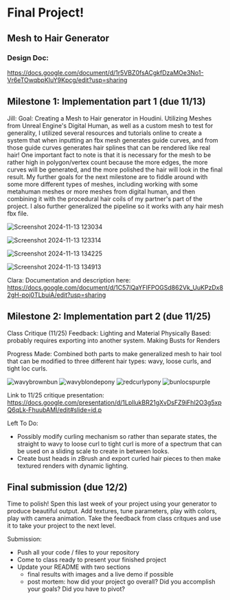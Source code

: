 # Final Project!

Mesh to Hair Generator
---
### Design Doc:
https://docs.google.com/document/d/1r5VBZ0fsACgkfDzaMOe3No1-Vr6eTOwqbpKIuY9Kpcg/edit?usp=sharing

## Milestone 1: Implementation part 1 (due 11/13)

  Jill:
    Goal: Creating a Mesh to Hair generator in Houdini. Utilizing Meshes from Unreal Engine's Digital Human, as well as a custom mesh to test for generality, I utilized several resources and tutorials online to create a system that when inputting an fbx mesh generates guide curves, and from those guide curves generates hair splines that can be rendered like real hair! One important fact to note is that it is necessary for the mesh to be rather high in polygon/vertex count because the more edges, the more curves will be generated, and the more polished the hair will look in the final result. My further goals for the next milestone are to fiddle around with some more different types of meshes, including working with some metahuman meshes or more meshes from digital human, and then combining it with the procedural hair coils of my partner's part of the project. I also further generalized the pipeline so it works with any hair mesh fbx file.
    
![Screenshot 2024-11-13 123034](https://github.com/user-attachments/assets/64b3f9bf-08cf-4279-a490-8532c536d350)

![Screenshot 2024-11-13 123314](https://github.com/user-attachments/assets/aa5ea976-3c73-45a4-b16b-4763374c0ddb)


![Screenshot 2024-11-13 134225](https://github.com/user-attachments/assets/6c58c70f-4e2d-41fb-9a26-2f443059d859)


![Screenshot 2024-11-13 134913](https://github.com/user-attachments/assets/d7f8c94f-7990-4d8d-9c7f-1851f9ca4a96)

Clara: Documentation and description here: https://docs.google.com/document/d/1C57lQaYFIFPOGSd862Vk_UuKPzDx82gH-poj0TLbuiA/edit?usp=sharing


## Milestone 2: Implementation part 2 (due 11/25)
Class Critique (11/25) Feedback:
Lighting and Material Physically Based: probably requires exporting into another system.
Making Busts for Renders

Progress Made: Combined both parts to make generalized mesh to hair tool that can be modified to three different hair types: wavy, loose curls, and tight loc curls.

![wavybrownbun](https://github.com/user-attachments/assets/8735f3f8-2373-4684-b846-d18c36646a2c)
![wavyblondepony](https://github.com/user-attachments/assets/4649109c-20ae-45cd-9ece-7ad71fb4f56d)
![redcurlypony](https://github.com/user-attachments/assets/fdb9b5d7-7567-497d-b6be-b7517693ce9d)
![bunlocspurple](https://github.com/user-attachments/assets/2abe674f-5e3d-43d6-8a46-31d943cff965)

Link to 11/25 critique presentation: https://docs.google.com/presentation/d/1LpllukBR21gXvDsFZ9iFhl2O3g5xpQ6qLk-FhuubAMI/edit#slide=id.p

Left To Do:
- Possibly modify curling mechanism so rather than separate states, the straight to wavy to loose curl to tight curl is more of a spectrum that can be used on a sliding scale to create in between looks.
- Create bust heads in zBrush and export curled hair pieces to then make textured renders with dynamic lighting.
  
## Final submission (due 12/2)
Time to polish! Spen this last week of your project using your generator to produce beautiful output. Add textures, tune parameters, play with colors, play with camera animation. Take the feedback from class critques and use it to take your project to the next level.

Submission:
- Push all your code / files to your repository
- Come to class ready to present your finished project
- Update your README with two sections 
  - final results with images and a live demo if possible
  - post mortem: how did your project go overall? Did you accomplish your goals? Did you have to pivot?

